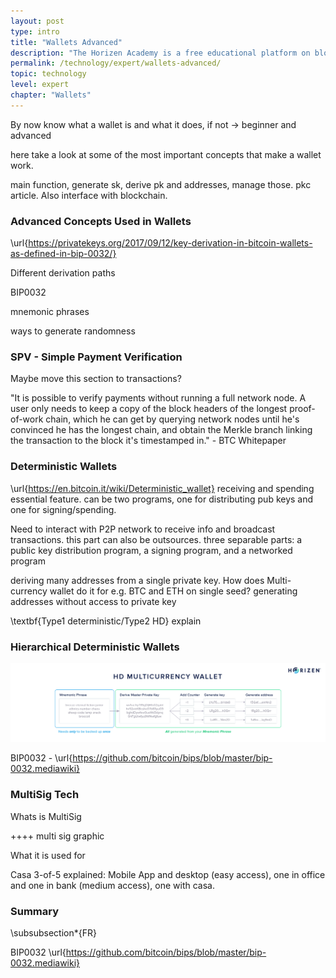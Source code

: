 ```yaml
---
layout: post
type: intro
title: "Wallets Advanced"
description: "The Horizen Academy is a free educational platform on blockchain technology, cryptocurrency, and privacy. This chapter is is not available yet. We add content frequently, sign up for our newsletter for notifications when it's released."
permalink: /technology/expert/wallets-advanced/
topic: technology
level: expert
chapter: "Wallets"
---
```



By now know what a wallet is and what it does, if not -> beginner and advanced

here take a look at some of the most important concepts that make a wallet work.

main function, generate sk, derive pk and addresses, manage those. pkc article. Also interface with blockchain.

### Advanced Concepts Used in Wallets

\url{https://privatekeys.org/2017/09/12/key-derivation-in-bitcoin-wallets-as-defined-in-bip-0032/}

Different derivation paths

BIP0032

mnemonic phrases

ways to generate randomness

### SPV - Simple Payment Verification

Maybe move this section to transactions?

"It is possible to verify payments without running a full network node. A user only needs to keep
a copy of the block headers of the longest proof-of-work chain, which he can get by querying
network nodes until he's convinced he has the longest chain, and obtain the Merkle branch
linking the transaction to the block it's timestamped in." - BTC Whitepaper


### Deterministic Wallets 

\url{https://en.bitcoin.it/wiki/Deterministic_wallet}
receiving and spending essential feature. can be two programs, one for distributing pub keys and one for signing/spending.

Need to interact with P2P network to receive info and broadcast transactions. this part can also be outsources. three separable parts: a public key distribution program, a signing program, and a networked program

deriving many addresses from a single private key.
How does Multi-currency wallet do it for e.g. BTC and ETH on single seed?
generating addresses without access to private key

\textbf{Type1 deterministic/Type2 HD} explain

### Hierarchical Deterministic Wallets

![Hierarchical Deterministic Wallet - HD Wallet](/assets/post_files/technology/expert/3.0-wallets/hd_wallet_D.jpg)


BIP0032 - \url{https://github.com/bitcoin/bips/blob/master/bip-0032.mediawiki}


### MultiSig Tech

Whats is MultiSig

++++ multi sig graphic

What it is used for

Casa 3-of-5 explained: Mobile App and desktop (easy access), one in office and one in bank (medium access), one with casa.


### Summary

\subsubsection*{FR}

BIP0032 \url{https://github.com/bitcoin/bips/blob/master/bip-0032.mediawiki}


